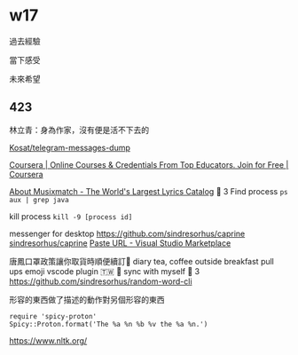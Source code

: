 # w17

過去經驗

當下感受

未來希望

## 423

林立青：身為作家，沒有便是活不下去的

[Kosat/telegram-messages-dump](https://github.com/Kosat/telegram-messages-dump)

[Coursera | Online Courses &amp; Credentials From Top Educators. Join for Free | Coursera](https://www.coursera.org/learn/spanish-vocabulary-meeting-people/supplement/APSdA/typing-spanish-accents-and-punctuation)

[About Musixmatch - The World&#x27;s Largest Lyrics Catalog](https://about.musixmatch.com/)
🙌 3
Find process
`ps aux | grep java`

kill process
`kill -9 [process id]`

messenger for desktop
https://github.com/sindresorhus/caprine
[sindresorhus/caprine](https://github.com/sindresorhus/caprine
)
[Paste URL - Visual Studio Marketplace](https://marketplace.visualstudio.com/items?itemName=kukushi.pasteurl)  

唐鳳口罩政策讓你取貨時順便續訂🙂
diary
tea, coffee
outside breakfast
pull ups
emoji
vscode plugin
🇹🇼
🎪
sync with myself
🙌 3
https://github.com/sindresorhus/random-word-cli

形容的東西做了描述的動作對另個形容的東西
```
require 'spicy-proton'
Spicy::Proton.format('The %a %n %b %v the %a %n.')
``` 


https://www.nltk.org/
